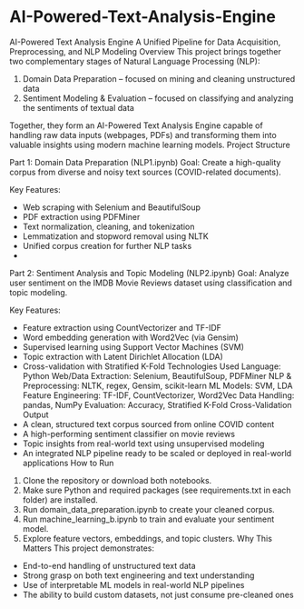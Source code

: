 # AI-Powered-Text-Analysis-Engine
AI-Powered Text Analysis Engine
A Unified Pipeline for Data Acquisition, Preprocessing, and NLP Modeling
Overview
This project brings together two complementary stages of Natural Language Processing (NLP):
1. Domain Data Preparation – focused on mining and cleaning unstructured data
2. Sentiment Modeling & Evaluation – focused on classifying and analyzing the sentiments of textual data

Together, they form an AI-Powered Text Analysis Engine capable of handling raw data inputs (webpages, PDFs) and transforming them into valuable insights using modern machine learning models.
Project Structure

Part 1: Domain Data Preparation (NLP1.ipynb)
Goal: Create a high-quality corpus from diverse and noisy text sources (COVID-related documents).

Key Features:
- Web scraping with Selenium and BeautifulSoup
- PDF extraction using PDFMiner
- Text normalization, cleaning, and tokenization
- Lemmatization and stopword removal using NLTK
- Unified corpus creation for further NLP tasks
- 
Part 2: Sentiment Analysis and Topic Modeling (NLP2.ipynb)
Goal: Analyze user sentiment on the IMDB Movie Reviews dataset using classification and topic modeling.

Key Features:
- Feature extraction using CountVectorizer and TF-IDF
- Word embedding generation with Word2Vec (via Gensim)
- Supervised learning using Support Vector Machines (SVM)
- Topic extraction with Latent Dirichlet Allocation (LDA)
- Cross-validation with Stratified K-Fold
Technologies Used
Language: Python
Web/Data Extraction: Selenium, BeautifulSoup, PDFMiner
NLP & Preprocessing: NLTK, regex, Gensim, scikit-learn
ML Models: SVM, LDA
Feature Engineering: TF-IDF, CountVectorizer, Word2Vec
Data Handling: pandas, NumPy
Evaluation: Accuracy, Stratified K-Fold Cross-Validation
Output
- A clean, structured text corpus sourced from online COVID content
- A high-performing sentiment classifier on movie reviews
- Topic insights from real-world text using unsupervised modeling
- An integrated NLP pipeline ready to be scaled or deployed in real-world applications
How to Run
1. Clone the repository or download both notebooks.
2. Make sure Python and required packages (see requirements.txt in each folder) are installed.
3. Run domain_data_preparation.ipynb to create your cleaned corpus.
4. Run machine_learning_b.ipynb to train and evaluate your sentiment model.
5. Explore feature vectors, embeddings, and topic clusters.
Why This Matters
This project demonstrates:
- End-to-end handling of unstructured text data
- Strong grasp on both text engineering and text understanding
- Use of interpretable ML models in real-world NLP pipelines
- The ability to build custom datasets, not just consume pre-cleaned ones


